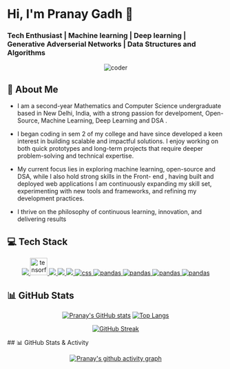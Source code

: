 # Hi, I'm Pranay Gadh 👋
### Tech Enthusiast | Machine learning | Deep learning | Generative Adverserial Networks | Data Structures and Algorithms
<p align="center">
  <img src="https://user-images.githubusercontent.com/74038190/225813708-98b745f2-7d22-48cf-9150-083f1b00d6c9.gif" alt="coder">
</p>

## 💫 About Me
- I am a second-year Mathematics and Computer Science undergraduate based in New Delhi, India, with a strong passion for develpoment, Open-Source, Machine Learning, Deep Learning and DSA .

- I began coding in sem 2 of my college and have since developed a keen interest in building scalable and impactful solutions. I enjoy working on both quick prototypes and long-term projects that require deeper problem-solving and technical expertise.

- My current focus lies in exploring machine learning, open-source and DSA, while I also hold strong skills in the Front- end , having built and deployed web applications  I am continuously expanding my skill set, experimenting with new tools and frameworks, and refining my development practices.

- I thrive on the philosophy of continuous learning, innovation, and delivering results

## 💻 Tech Stack
<p align="center">
    <a href="https://www.python.org" target="_blank" rel="noreferrer"> 
            <img src="https://camo.githubusercontent.com/575e3ef35ce943330e82d0358bc30a90e128bddaa54aa00478426895119c171a/68747470733a2f2f696d672e736869656c64732e696f2f62616467652f507974686f6e2d3336373041303f7374796c653d666f722d7468652d6261646765266c6f676f3d707974686f6e266c6f676f436f6c6f723d666664643534" />
           </a>
    <a href="https://www.tensorflow.org" target="_blank" rel="noreferrer"> <img src="https://www.vectorlogo.zone/logos/tensorflow/tensorflow-icon.svg" alt="tensorflow" width="40" height="40"/> </a>
    <a href="" target="_blank" rel="nonreferrer" > <img src="https://camo.githubusercontent.com/d2c8d6ce450e54f75a1bb7fd63121f96688dd1c0586c3b882a3279a20a1ba87e/68747470733a2f2f696d672e736869656c64732e696f2f62616467652f5363696b69742d2d4c6561726e2d2532334637393331452e7376673f7374796c653d666f722d7468652d6261646765266c6f676f3d7363696b69742d6c6561726e266c6f676f436f6c6f723d7768697465"</a>
    <a href="" target="_blank" rel="nonreferrer" > <img src="https://camo.githubusercontent.com/7cdb1cb65cd37dae80f6489556b5edaaf8681137368545ae8a12353e57e68277/68747470733a2f2f696d672e736869656c64732e696f2f62616467652f4d6174706c6f746c69622d2532336666666666662e7376673f7374796c653d666f722d7468652d6261646765266c6f676f3d6d6174706c6f746c6962266c6f676f436f6c6f723d626c61636b"</a>
    <a href="https://www.javascript.org" target="_blank" rel="noreferrer"> <img src="https://camo.githubusercontent.com/9d9f98318ac04db0fe0bc18c1ea950f8c5a1a7ac75dd9820e148221b65736ade/68747470733a2f2f696d672e736869656c64732e696f2f62616467652f4a6176615363726970742d2532334637444631452e7376673f7374796c653d666f722d7468652d6261646765266c6f676f3d6a617661736372697074266c6f676f436f6c6f723d626c61636b"/> </a>
    <a href="https://www.css.org" target="_blank" rel="noreferrer"> <img src="https://camo.githubusercontent.com/9538bc39ff9d0a06f95634103c4be3e243cc70b3e52e7141a11e6b894ead2eaa/68747470733a2f2f696d672e736869656c64732e696f2f62616467652f435353332d2532333135373242362e7376673f7374796c653d666f722d7468652d6261646765266c6f676f3d63737333266c6f676f436f6c6f723d7768697465" alt="css" /> </a>
    <a href="https://www.pandas.org" target="_blank" rel="noreferrer"> <img src="https://camo.githubusercontent.com/36cbb22804516d8efe4990cc5201fc261c2906c04ea237164fc00efcfb7fbaf2/68747470733a2f2f696d672e736869656c64732e696f2f62616467652f50616e6461732d2532333135303435382e7376673f7374796c653d666f722d7468652d6261646765266c6f676f3d70616e646173266c6f676f436f6c6f723d7768697465" alt="pandas" /> </a>
    <a href="https://www.numpy.org" target="_blank" rel="noreferrer"> <img src="https://camo.githubusercontent.com/6173a1f16b1b2d819c56bbb8abd750f58a419fd44e588b8cf206a572583bc522/68747470733a2f2f696d672e736869656c64732e696f2f62616467652f4e756d50792d2532333031333234332e7376673f7374796c653d666f722d7468652d6261646765266c6f676f3d6e756d7079266c6f676f436f6c6f723d7768697465" alt="pandas" /> </a>
    <a href="https://www.numpy.org" target="_blank" rel="noreferrer"> <img src="https://camo.githubusercontent.com/756908c732ccb76f9464608c46da63c779cf8a7b11a4b42414570778218d6e80/68747470733a2f2f696d672e736869656c64732e696f2f62616467652f48544d4c352d4533344632362e7376673f267374796c653d666f722d7468652d6261646765266c6f676f3d68746d6c35266c6f676f436f6c6f723d7768697465" alt="pandas" /> </a>
    <a href="https://www.numpy.org" target="_blank" rel="noreferrer"> <img src="https://camo.githubusercontent.com/f9bf510182c359c318ad3bc455b4e8e4f5a28654a08e5fbf344491d4da808270/68747470733a2f2f696d672e736869656c64732e696f2f62616467652f4f70656e43562d3543334545382e7376673f267374796c653d666f722d7468652d6261646765266c6f676f3d6f70656e6376266c6f676f436f6c6f723d7768697465" alt="pandas" /> </a>
</p>


## 📊 GitHub Stats
<div align="center">
  
[![Pranay's GitHub stats](https://github-readme-stats.vercel.app/api?username=Pranay22077&show_icons=true&theme=dark)](https://github.com/Pranay22077/github-readme-stats)
[![Top Langs](https://github-readme-stats.vercel.app/api/top-langs/?username=Pranay22077&layout=compact&theme=dark)](https://github.com/Pranay22077/github-readme-stats)
</div>

<div align="center">

  [![GitHub Streak](https://streak-stats.demolab.com?user=Pranay22077&theme=dark)](https://git.io/streak-stats)

</div>
## 📊 GitHub Stats & Activity
<div align="center">
  
  [![Pranay's github activity graph](https://github-readme-activity-graph.vercel.app/graph?username=Pranay22077&bg_color=0D1117&color=ffffff&line=007ACC&point=ffffff&area=true&hide_border=true)](https://github.com/Pranay22077//github-readme-activity-graph)

</div>

